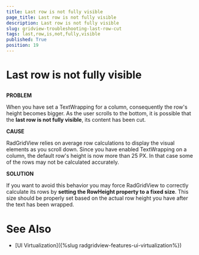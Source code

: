 ```yaml
---
title: Last row is not fully visible
page_title: Last row is not fully visible
description: Last row is not fully visible
slug: gridview-troubleshooting-last-row-cut
tags: last,row,is,not,fully,visible
published: True
position: 19
---
```


# Last row is not fully visible



## 

__PROBLEM__

When you have set a TextWrapping for a column, consequently the row's height becomes bigger. As the user scrolls to the bottom, it is possible that the __last row is not fully visible__, its content has been cut.
        

__CAUSE__

RadGridView relies on average row calculations to display the visual elements as you scroll down.
          Since you have enabled TextWrapping on a column, the default row's height is now more than 25 PX. In that case some of the rows may not be calculated accurately.
        

__SOLUTION__

If you want to avoid this behavior you may force RadGridView to correctly calculate its rows by __setting the RowHeight property to a fixed size__. This size should be properly set based on the actual row height you have after the text has been wrapped.
        

# See Also

 * [UI Virtualization]({%slug radgridview-features-ui-virtualization%})
